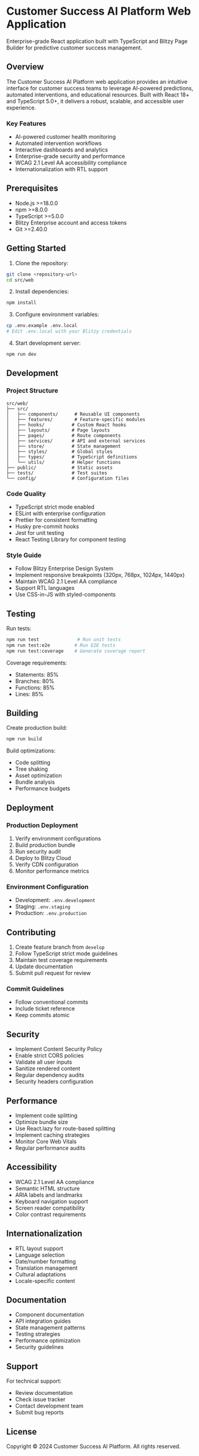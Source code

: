# Customer Success AI Platform Web Application

Enterprise-grade React application built with TypeScript and Blitzy Page Builder for predictive customer success management.

## Overview

The Customer Success AI Platform web application provides an intuitive interface for customer success teams to leverage AI-powered predictions, automated interventions, and educational resources. Built with React 18+ and TypeScript 5.0+, it delivers a robust, scalable, and accessible user experience.

### Key Features
- AI-powered customer health monitoring
- Automated intervention workflows
- Interactive dashboards and analytics
- Enterprise-grade security and performance
- WCAG 2.1 Level AA accessibility compliance
- Internationalization with RTL support

## Prerequisites

- Node.js >=18.0.0
- npm >=8.0.0
- TypeScript >=5.0.0
- Blitzy Enterprise account and access tokens
- Git >=2.40.0

## Getting Started

1. Clone the repository:
```bash
git clone <repository-url>
cd src/web
```

2. Install dependencies:
```bash
npm install
```

3. Configure environment variables:
```bash
cp .env.example .env.local
# Edit .env.local with your Blitzy credentials
```

4. Start development server:
```bash
npm run dev
```

## Development

### Project Structure
```
src/web/
├── src/
│   ├── components/      # Reusable UI components
│   ├── features/        # Feature-specific modules
│   ├── hooks/          # Custom React hooks
│   ├── layouts/        # Page layouts
│   ├── pages/          # Route components
│   ├── services/       # API and external services
│   ├── store/          # State management
│   ├── styles/         # Global styles
│   ├── types/          # TypeScript definitions
│   └── utils/          # Helper functions
├── public/             # Static assets
├── tests/              # Test suites
└── config/             # Configuration files
```

### Code Quality

- TypeScript strict mode enabled
- ESLint with enterprise configuration
- Prettier for consistent formatting
- Husky pre-commit hooks
- Jest for unit testing
- React Testing Library for component testing

### Style Guide

- Follow Blitzy Enterprise Design System
- Implement responsive breakpoints (320px, 768px, 1024px, 1440px)
- Maintain WCAG 2.1 Level AA compliance
- Support RTL languages
- Use CSS-in-JS with styled-components

## Testing

Run tests:
```bash
npm run test              # Run unit tests
npm run test:e2e         # Run E2E tests
npm run test:coverage    # Generate coverage report
```

Coverage requirements:
- Statements: 85%
- Branches: 80%
- Functions: 85%
- Lines: 85%

## Building

Create production build:
```bash
npm run build
```

Build optimizations:
- Code splitting
- Tree shaking
- Asset optimization
- Bundle analysis
- Performance budgets

## Deployment

### Production Deployment
1. Verify environment configurations
2. Build production bundle
3. Run security audit
4. Deploy to Blitzy Cloud
5. Verify CDN configuration
6. Monitor performance metrics

### Environment Configuration
- Development: `.env.development`
- Staging: `.env.staging`
- Production: `.env.production`

## Contributing

1. Create feature branch from `develop`
2. Follow TypeScript strict mode guidelines
3. Maintain test coverage requirements
4. Update documentation
5. Submit pull request for review

### Commit Guidelines
- Follow conventional commits
- Include ticket reference
- Keep commits atomic

## Security

- Implement Content Security Policy
- Enable strict CORS policies
- Validate all user inputs
- Sanitize rendered content
- Regular dependency audits
- Security headers configuration

## Performance

- Implement code splitting
- Optimize bundle size
- Use React.lazy for route-based splitting
- Implement caching strategies
- Monitor Core Web Vitals
- Regular performance audits

## Accessibility

- WCAG 2.1 Level AA compliance
- Semantic HTML structure
- ARIA labels and landmarks
- Keyboard navigation support
- Screen reader compatibility
- Color contrast requirements

## Internationalization

- RTL layout support
- Language selection
- Date/number formatting
- Translation management
- Cultural adaptations
- Locale-specific content

## Documentation

- Component documentation
- API integration guides
- State management patterns
- Testing strategies
- Performance optimization
- Security guidelines

## Support

For technical support:
- Review documentation
- Check issue tracker
- Contact development team
- Submit bug reports

## License

Copyright © 2024 Customer Success AI Platform. All rights reserved.